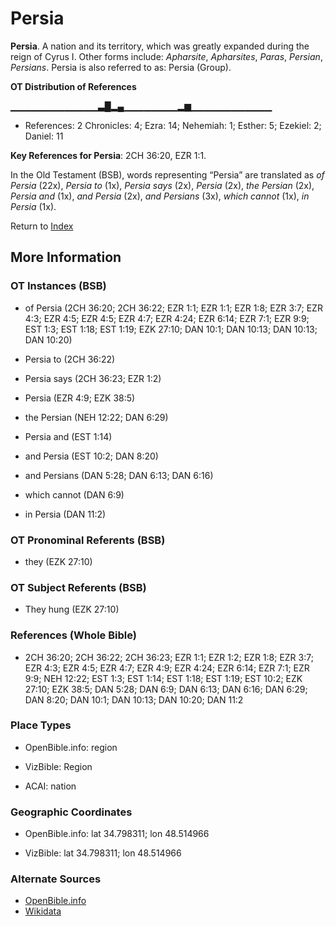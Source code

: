 # Persia
**Persia**. 
A nation and its territory, which was greatly expanded during the reign of Cyrus I. 
Other forms include: 
*Apharsite*, *Apharsites*, *Paras*, *Persian*, *Persians*. 
Persia is also referred to as: 
Persia (Group). 


**OT Distribution of References**

▁▁▁▁▁▁▁▁▁▁▁▁▁▃█▂▄▁▁▁▁▁▁▁▁▂▆▁▁▁▁▁▁▁▁▁▁▁▁
* References: 2 Chronicles: 4; Ezra: 14; Nehemiah: 1; Esther: 5; Ezekiel: 2; Daniel: 11



**Key References for Persia**: 
2CH 36:20, EZR 1:1. 


In the Old Testament (BSB), words representing “Persia” are translated as 
*of Persia* (22x), *Persia to* (1x), *Persia says* (2x), *Persia* (2x), *the Persian* (2x), *Persia and* (1x), *and Persia* (2x), *and Persians* (3x), *which cannot* (1x), *in Persia* (1x). 




Return to [Index](00-Index.md)

## More Information

### OT Instances (BSB)

* of Persia (2CH 36:20; 2CH 36:22; EZR 1:1; EZR 1:1; EZR 1:8; EZR 3:7; EZR 4:3; EZR 4:5; EZR 4:5; EZR 4:7; EZR 4:24; EZR 6:14; EZR 7:1; EZR 9:9; EST 1:3; EST 1:18; EST 1:19; EZK 27:10; DAN 10:1; DAN 10:13; DAN 10:13; DAN 10:20)

* Persia to (2CH 36:22)

* Persia says (2CH 36:23; EZR 1:2)

* Persia (EZR 4:9; EZK 38:5)

* the Persian (NEH 12:22; DAN 6:29)

* Persia and (EST 1:14)

* and Persia (EST 10:2; DAN 8:20)

* and Persians (DAN 5:28; DAN 6:13; DAN 6:16)

* which cannot (DAN 6:9)

* in Persia (DAN 11:2)



### OT Pronominal Referents (BSB)

* they (EZK 27:10)



### OT Subject Referents (BSB)

* They hung (EZK 27:10)



### References (Whole Bible)

* 2CH 36:20; 2CH 36:22; 2CH 36:23; EZR 1:1; EZR 1:2; EZR 1:8; EZR 3:7; EZR 4:3; EZR 4:5; EZR 4:7; EZR 4:9; EZR 4:24; EZR 6:14; EZR 7:1; EZR 9:9; NEH 12:22; EST 1:3; EST 1:14; EST 1:18; EST 1:19; EST 10:2; EZK 27:10; EZK 38:5; DAN 5:28; DAN 6:9; DAN 6:13; DAN 6:16; DAN 6:29; DAN 8:20; DAN 10:1; DAN 10:13; DAN 10:20; DAN 11:2


### Place Types

* OpenBible.info: region

* VizBible: Region

* ACAI: nation



### Geographic Coordinates

* OpenBible.info: lat 34.798311; lon 48.514966

* VizBible: lat 34.798311; lon 48.514966



### Alternate Sources

* [OpenBible.info](https://www.openbible.info/geo/ancient/ab9696f)
* [Wikidata](http://www.wikidata.org/entity/Q389688)



